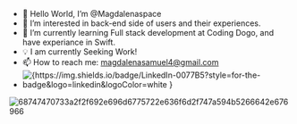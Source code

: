 

- 👋 Hello World, I’m @Magdalenaspace                                                                                                           
- 👀 I’m interested in back-end side of users and their experiences.
- 🤖 I’m currently learning Full stack development at Coding Dogo, and have experiance in Swift. 
- 💡 I am currently Seeking Work!
- 📫  How to reach me: magdalenasamuel4@gmail.com
-  ![{https://img.shields.io/badge/LinkedIn-0077B5?style=for-the-badge&logo=linkedin&logoColor=white }](https://www.linkedin.com/feed/)
                
  ![68747470733a2f2f692e696d6775722e636f6d2f747a594b5266642e676966](https://user-images.githubusercontent.com/96504344/208604448-dd97938e-5cfe-49e2-b838-c0b2150e0108.gif)

<!---
Magdalenaspace/Magdalenaspace is a ✨ special ✨ repository because its `README.md` (this file) appears on your GitHub profile.
You can click the Preview link to take a look at your changes.
--->

